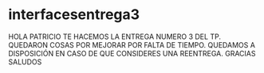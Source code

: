# interfacesentrega3

HOLA PATRICIO TE HACEMOS LA ENTREGA NUMERO 3 DEL TP. QUEDARON COSAS POR MEJORAR POR FALTA DE TIEMPO. QUEDAMOS A DISPOSICIÓN EN CASO DE QUE CONSIDERES UNA REENTREGA. GRACIAS SALUDOS
